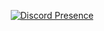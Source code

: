 <div align="center">

[![Discord Presence](https://lanyard.cnrad.dev/api/739283148797509734)](https://discord.com/users/739283148797509734)
 
<!-- <img src="https://github-readme-stats.vercel.app/api/top-langs/?username=Azlxy&layout=compact&theme=dark&count_private=true"/> -->
 
</div>
